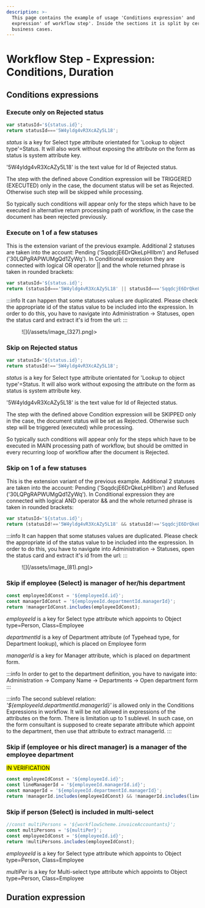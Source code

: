 ```yaml
---
description: >-
  This page contains the example of usage 'Conditions expression' and 'Duration
  expression' of workflow step'. Inside the sections it is split by certain
  business cases.
---
```


# Workflow Step - Expression: Conditions, Duration

## Conditions expressions

### Execute only on Rejected status

```javascript
var statusId='${status.id}';
return statusId==='5W4yldg4vR3XcAZy5L18';
```

_status_ is a key for Select type attribute orientated for 'Lookup to object type'=Status. It will also work without exposing the attribute on the form as status is system attribute key.

'5W4yldg4vR3XcAZy5L18' is the text value for Id of Rejected status.&#x20;

The step with the  defined above Condition expression will be TRIGGERED (EXECUTED) only in the case, the document status will be set as Rejected. Otherwise such step will be skipped while processing.&#x20;

So typically such conditions will appear only for the steps which have to be executed in alternative return processing path of workflow, in the case the document has been rejected previously.&#x20;

### Execute on 1 of a few statuses&#x20;

This is the extension variant of the previous example. Additional 2 statuses are taken into the account: Pending ('SqqdcjE6DrQkeLpHIIbm') and Refused ('30LQPgRAPWUMgQd1ZyWq'). In Conditional expression they are connected with logical OR operator || and the whole returned phrase is taken in rounded brackets:

```javascript
var statusId='${status.id}';
return (statusId==='5W4yldg4vR3XcAZy5L18' || statusId==='SqqdcjE6DrQkeLpHIIbm' || statusId==='30LQPgRAPWUMgQd1ZyWq');
```

:::info
It can happen that some statuses values are duplicated. Please check the appropriate id of the status value to be included into the expression. In order to do this, you have to navigate into Administration -> Statuses, open the status card and extract it's id from the url:
:::


<figure>![](/assets/image_(327).png)></figure>

### Skip on Rejected status

```javascript
var statusId='${status.id}';
return statusId!=='5W4yldg4vR3XcAZy5L18';
```

_status_ is a key for Select type attribute orientated for 'Lookup to object type'=Status. It will also work without exposing the attribute on the form as status is system attribute key.

'5W4yldg4vR3XcAZy5L18' is the text value for Id of Rejected status.&#x20;

The step with the  defined above Condition expression will be SKIPPED only in the case, the document status will be set as Rejected. Otherwise such step will be triggered (executed) while processing.&#x20;

So typically such conditions will appear only for the steps which have to be executed in MAIN processing path of workflow, but should be omitted in every recurring loop of workflow after the document is Rejected.

### Skip on 1 of a few statuses&#x20;

This is the extension variant of the previous example. Additional 2 statuses are taken into the account: Pending ('SqqdcjE6DrQkeLpHIIbm') and Refused ('30LQPgRAPWUMgQd1ZyWq'). In Conditional expression they are connected with logical AND operator && and the whole returned phrase is taken in rounded brackets:

```javascript
var statusId='${status.id}';
return (statusId!=='5W4yldg4vR3XcAZy5L18' && statusId!=='SqqdcjE6DrQkeLpHIIbm' && statusId!=='30LQPgRAPWUMgQd1ZyWq');
```

:::info 
It can happen that some statuses values are duplicated. Please check the appropriate id of the status value to be included into the expression. In order to do this, you have to navigate into Administration -> Statuses, open the status card and extract it's id from the url:
:::


<figure>![](/assets/image_(81).png)></figure>

### Skip if employee (Select) is manager of her/his department

```javascript
const employeeIdConst = '${employeeId.id}';
const managerIdConst = '${employeeId.departmentId.managerId}';
return !managerIdConst.includes(employeeIdConst);
```

_employeeId_ is a key for Select type attribute which appoints to Object type=Person, Class=Employee

_departmentId_ is a key of Department attribute (of Typehead type, for Department lookup), which is placed on Employee form

_managerId_ is a key for Manager attribute, which is placed on department form.

:::info 
In order to get to the department definition, you have to navigate into: Administration -> Company Name -> Departments -> Open department form
:::

:::info 
The second sublevel relation: _'$\{employeeId.departmentId.managerId}'_ is allowed only in the Conditions Expressions in workflow. It will be not allowed in expressions of the attributes on the form. There is limitation up to 1 sublevel. In such case, on the form consultant is supposed to create separate attribute which appoint to the department, then use that attribute to extract managerId.
:::

### Skip if (employee or his direct manager) is a manager of the employee department

<mark>IN VERIFICATION</mark>

```javascript
const employeeIdConst = '${employeeId.id}';
const lineManagerId = '${employeeId.managerId.id}';
const managerId = '${employeeId.departmentId.managerId}';
return !managerId.includes(employeeIdConst) && !managerId.includes(lineManagerId);
```

### Skip if person (Select) is included in multi-select

```javascript
//const multiPersons = '${workflowScheme.invoiceAccountants}';
const multiPersons = '${multiPer}';
const employeeIdConst = '${employeeId.id}';
return !multiPersons.includes(employeeIdConst);
```

_employeeId_ is a key for Select type attribute which appoints to Object type=Person, Class=Employee

_multiPer_ is a key for Multi-select type attribute which appoints to Object type=Person, Class=Employee

## Duration expression
